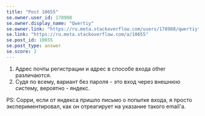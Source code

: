```yaml
---
title: "Post 10655"
se.owner.user_id: 178988
se.owner.display_name: "Qwertiy"
se.owner.link: "https://ru.meta.stackoverflow.com/users/178988/qwertiy"
se.link: "https://ru.meta.stackoverflow.com/a/10655"
se.post_id: 10655
se.post_type: answer
se.score: 2
---
```

<ol>
<li>Адрес почты регистрации и адрес в способе входа other различаются.</li>
<li>Судя по всему, вариант без пароля - это вход через внешнюю систему, вероятно - яндекс.</li>
</ol>
<p>PS: Сорри, если от яндекса пришло письмо о попытке входа, я просто экспериментировал, как он отреагирует на указание такого email'а.</p>
<p><a href="https://i.stack.imgur.com/fcN0N.png" rel="nofollow noreferrer"><img src="https://i.stack.imgur.com/fcN0N.png" alt="" /></a></p>
